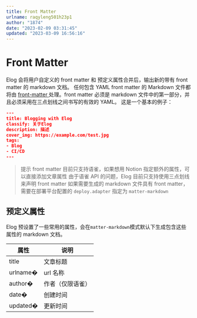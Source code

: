 ```yaml
---
title: Front Matter
urlname: raqyleng501h23p1
author: "1874"
date: "2023-02-09 03:31:45"
updated: "2023-03-09 16:56:16"
---
```


# Front Matter

Elog 会将用户自定义的 front matter 和 预定义属性合并后，输出新的带有 front matter 的 markdown 文档。
任何包含 YAML front matter 的 Markdown 文件都将由 [front-matter ](https://www.npmjs.com/package/front-matter)处理。front matter 必须是 markdown 文件中的第一部分，并且必须采用在三点划线之间书写的有效的 YAML。 这是一个基本的例子：

```json
---
title: Blogging with Elog
classify: 关于Elog
description: 描述
cover_img: https://example.com/test.jpg
tags:
- Blog
- CI/CD
---
```

> 提示
> front matter 目前只支持语雀，如果想用 Notion 指定额外的属性，可以直接添加文章属性
> 由于语雀 API 的问题，Elog 目前只支持使用三点划线来声明 front matter
> 如果需要生成的 markdown 文件具有 front matter，需要在部署平台配置的 `deploy.adapter` 指定为 `matter-markdown`

## 预定义属性

Elog 预设置了一些常用的属性，会在`matter-markdown`模式默认下生成包含这些属性的 markdown 文档。

| 属性     | 说明             |
| -------- | ---------------- |
| title    | 文章标题         |
| urlname� | url 名称         |
| author�  | 作者（仅限语雀） |
| date�    | 创建时间         |
| updated� | 更新时间         |
